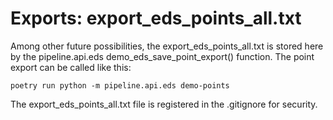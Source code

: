 # Exports: export_eds_points_all.txt
Among other future possibilities, the export_eds_points_all.txt is stored here by the pipeline.api.eds demo_eds_save_point_export() function.
The point export can be called like this:
```
poetry run python -m pipeline.api.eds demo-points
```
The export_eds_points_all.txt file is registered in the .gitignore for security.
